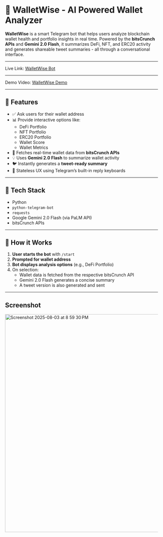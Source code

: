 # 🧠 WalletWise - AI Powered Wallet Analyzer

**WalletWise** is a smart Telegram bot that helps users analyze blockchain wallet health and portfolio insights in real time. Powered by the **bitsCrunch APIs** and **Gemini 2.0 Flash**, it summarizes DeFi, NFT, and ERC20 activity and generates shareable tweet summaries - all through a conversational interface.

---

Live Link: [WalletWise Bot](https://t.me/walletwise25_bot)

---

Demo Video: [WalletWise Demo](https://youtu.be/VfdlxrKklHQ)

---

## 🚀 Features

- ✅ Ask users for their wallet address
- 📊 Provide interactive options like:
  - DeFi Portfolio
  - NFT Portfolio
  - ERC20 Portfolio
  - Wallet Score
  - Wallet Metrics
- 🔎 Fetches real-time wallet data from **bitsCrunch APIs**
- 💡 Uses **Gemini 2.0 Flash** to summarize wallet activity
- 🐦 Instantly generates a **tweet-ready summary**
- 🧠 Stateless UX using Telegram’s built-in reply keyboards

---

## 🧩 Tech Stack

- Python
- `python-telegram-bot`
- `requests`
- Google Gemini 2.0 Flash (via PaLM API)
- bitsCrunch APIs

---

## 🧠 How it Works

1. **User starts the bot** with `/start`
2. **Prompted for wallet address**
3. **Bot displays analysis options** (e.g., DeFi Portfolio)
4. On selection:
   - Wallet data is fetched from the respective bitsCrunch API
   - Gemini 2.0 Flash generates a concise summary
   - A tweet version is also generated and sent

---

## Screenshot

<img width="1065" height="717" alt="Screenshot 2025-08-03 at 8 59 30 PM" src="https://github.com/user-attachments/assets/30f51d8f-08b9-4bd9-83a8-73cb7c550063" />
